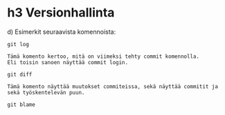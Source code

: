 # h3 Versionhallinta

d) Esimerkit seuraavista komennoista:


	git log
	
	Tämä komento kertoo, mitä on viimeksi tehty commit komennolla.
	Eli toisin sanoen näyttää commit login.

	git diff

	Tämä komento näyttää muutokset commiteissa, sekä näyttää commitit ja sekä työskentelevän puun.
	
	git blame
	
	
